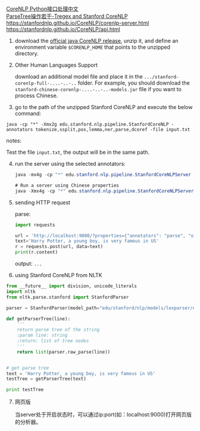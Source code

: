 [CoreNLP Python接口处理中文](https://blog.csdn.net/thriving_fcl/article/details/76595253?locationNum=4&fps=1)<br>[ParseTree操作若干-Tregex and Stanford CoreNLP](http://www.shuang0420.com/2017/03/24/ParseTree%E6%93%8D%E4%BD%9C%E8%8B%A5%E5%B9%B2-Tregex%20and%20Stanford%20CoreNLP/)<br>https://stanfordnlp.github.io/CoreNLP/corenlp-server.html<br>https://stanfordnlp.github.io/CoreNLP/api.html

1. download the [official java CoreNLP release](https://stanfordnlp.github.io/CoreNLP/#download), unzip it, and define an environment variable `$CORENLP_HOME` that points to the unzipped directory.

2. Other Human Languages Support

   download an additional model file and place it in the `.../stanford-corenlp-full-....-..-..` folder. For example, you should download the `stanford-chinese-corenlp-....-..-..-models.jar` file if you want to process Chinese.

3.  go to the path of the unzipped Stanford CoreNLP and execute the below command:

   `java -cp "*" -Xmx2g edu.stanford.nlp.pipeline.StanfordCoreNLP -annotators tokenize,ssplit,pos,lemma,ner,parse,dcoref -file input.txt`

   notes:

   Test the file `input.txt`, the output will be in the same path.

4. run the server using the selected annotators:

   ```java
   java -mx4g -cp "*" edu.stanford.nlp.pipeline.StanfordCoreNLPServer -annotators "tokenize,ssplit,pos,lemma,ner,depparse,dcoref" -port 9000 -timeout 30000
   ```

   ```java
   # Run a server using Chinese properties
   java -Xmx4g -cp "*" edu.stanford.nlp.pipeline.StanfordCoreNLPServer -serverProperties StanfordCoreNLP-chinese.properties -annotators "tokenize,ssplit,pos,lemma,ner,depparse,dcoref" -port 9000 -timeout 15000
   ```

5. sending HTTP request

   parse:

   ```python
   import requests
   
   url = 'http://localhost:9000/?properties={"annotators": "parse", "outputFormat": "text"}'
   text='Harry Potter, a young boy, is very famous in US'
   r = requests.post(url, data=text)
   print(r.content)
   ```

   output: `...`

6. using Stanford CoreNLP from NLTK

```python
from __future__ import division, unicode_literals
import nltk
from nltk.parse.stanford import StanfordParser

parser = StanfordParser(model_path="edu/stanford/nlp/models/lexparser/englishPCFG.ser.gz")

def getParserTree(line):
    '''
    return parse tree of the string
    :param line: string
    :return: list of tree nodes
    '''
    return list(parser.raw_parse(line))


# get parse tree
text = 'Harry Potter, a young boy, is very famous in US'
testTree = getParserTree(text)

print testTree
```

7. 网页版

   当server处于开启状态时，可以通过ip:port(如：localhost:9000)打开网页版的分析器。



